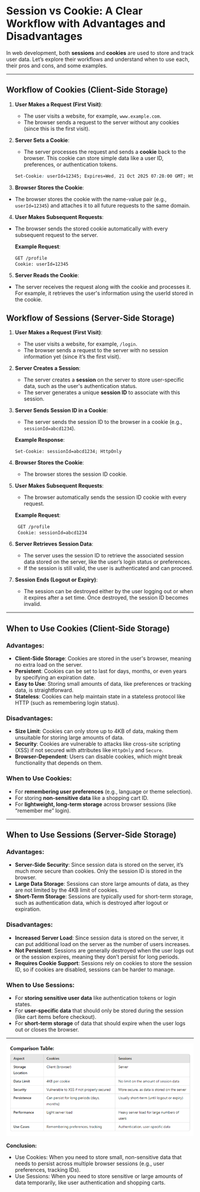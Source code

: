 
# **Session vs Cookie: A Clear Workflow with Advantages and Disadvantages**

In web development, both **sessions** and **cookies** are used to store and track user data. Let’s explore their workflows and understand when to use each, their pros and cons, and some examples.

---

## **Workflow of Cookies** (Client-Side Storage)

1. **User Makes a Request (First Visit)**:
   - The user visits a website, for example, `www.example.com`.
   - The browser sends a request to the server without any cookies (since this is the first visit).

2. **Server Sets a Cookie**:
   - The server processes the request and sends a **cookie** back to the browser. This cookie can store simple data like a user ID, preferences, or authentication tokens.
  
   ``` css
   Set-Cookie: userId=12345; Expires=Wed, 21 Oct 2025 07:28:00 GMT; HttpOnly
   ```

3. **Browser Stores the Cookie**:
- The browser stores the cookie with the name-value pair (e.g., `userId=12345`) and attaches it to all future requests to the same domain.

4. **User Makes Subsequent Requests**:
- The browser sends the stored cookie automatically with every subsequent request to the server.

    **Example Request**:
    ``` vbnet
    GET /profile
    Cookie: userId=12345
    ```

5. **Server Reads the Cookie**:

 -  The server receives the request along with the  cookie and processes it. For example, it retrieves the user's information using the userId stored in the cookie.


## **Workflow of Sessions** (Server-Side Storage)

1. **User Makes a Request (First Visit)**:
    - The user visits a website, for example, `/login`.
    - The browser sends a request to the server with no session information yet (since it’s the first visit).

2. **Server Creates a Session**:
    - The server creates a **session** on the server to store user-specific data, such as the user's authentication status.
    - The server generates a unique **session ID** to associate with this session.

3. **Server Sends Session ID in a Cookie**:
    - The server sends the session ID to the browser in a cookie (e.g., `sessionId=abcd1234`).


    **Example Response**:
    ``` vbnet
    Set-Cookie: sessionId=abcd1234; HttpOnly
    ``` 
4. **Browser Stores the Cookie**:
    - The browser stores the session ID cookie.

5. **User Makes Subsequent Requests**:
    - The browser automatically sends the session ID cookie with every request.

   **Example Request**:
   ```vbnet
    GET /profile
    Cookie: sessionId=abcd1234
   ```              

6. **Server Retrieves Session Data**:
    - The server uses the session ID to retrieve the associated session data stored on the server, like the user’s login status or preferences.
    - If the session is still valid, the user is authenticated and can proceed.

7. **Session Ends (Logout or Expiry)**:
    - The session can be destroyed either by the user logging out or when it expires after a set time. Once destroyed, the session ID becomes invalid.

---

## **When to Use Cookies** (Client-Side Storage)

### **Advantages**:
- **Client-Side Storage**: Cookies are stored in the user's browser, meaning no extra load on the server.
- **Persistent**: Cookies can be set to last for days, months, or even years by specifying an expiration date.
- **Easy to Use**: Storing small amounts of data, like preferences or tracking data, is straightforward.
- **Stateless**: Cookies can help maintain state in a stateless protocol like HTTP (such as remembering login status).

### **Disadvantages**:
- **Size Limit**: Cookies can only store up to 4KB of data, making them unsuitable for storing large amounts of data.
- **Security**: Cookies are vulnerable to attacks like cross-site scripting (XSS) if not secured with attributes like `HttpOnly` and `Secure`.
- **Browser-Dependent**: Users can disable cookies, which might break functionality that depends on them.

### **When to Use Cookies**:
- For **remembering user preferences** (e.g., language or theme selection).
- For storing **non-sensitive data** like a shopping cart ID.
- For **lightweight, long-term storage** across browser sessions (like “remember me” login).

---

## **When to Use Sessions** (Server-Side Storage)

### **Advantages**:
- **Server-Side Security**: Since session data is stored on the server, it’s much more secure than cookies. Only the session ID is stored in the browser.
- **Large Data Storage**: Sessions can store large amounts of data, as they are not limited by the 4KB limit of cookies.
- **Short-Term Storage**: Sessions are typically used for short-term storage, such as authentication data, which is destroyed after logout or expiration.

### **Disadvantages**:
- **Increased Server Load**: Since session data is stored on the server, it can put additional load on the server as the number of users increases.
- **Not Persistent**: Sessions are generally destroyed when the user logs out or the session expires, meaning they don’t persist for long periods.
- **Requires Cookie Support**: Sessions rely on cookies to store the session ID, so if cookies are disabled, sessions can be harder to manage.

### **When to Use Sessions**:
- For **storing sensitive user data** like authentication tokens or login states.
- For **user-specific data** that should only be stored during the session (like cart items before checkout).
- For **short-term storage** of data that should expire when the user logs out or closes the browser.

---   

![alt text](image.png)


**Conclusion:**
- Use Cookies: When you need to store small, non-sensitive data that needs to persist across multiple browser sessions (e.g., user preferences, tracking IDs).
- Use Sessions: When you need to store sensitive or large amounts of data temporarily, like user authentication and shopping carts.